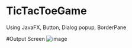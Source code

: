 # TicTacToeGame
Using JavaFX, Button, Dialog popup, BorderPane


#Output Screen
![image](https://github.com/Rajeev-Kumar-DSA/TicTacToeGame/assets/52482675/28ee53a3-0388-4d3d-ad76-25940e86d22e)
